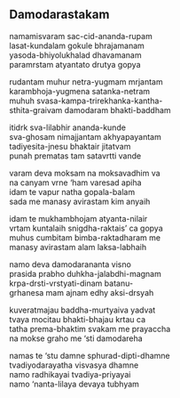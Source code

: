 ## Damodarastakam


namamisvaram sac-cid-ananda-rupam  
lasat-kundalam gokule bhrajamanam  
yasoda-bhiyolukhalad dhavamanam  
paramrstam atyantato drutya gopya

rudantam muhur netra-yugmam mrjantam  
karambhoja-yugmena satanka-netram  
muhuh svasa-kampa-trirekhanka-kantha-  
sthita-graivam damodaram bhakti-baddham

itidrk sva-lilabhir ananda-kunde  
sva-ghosam nimajjantam akhyapayantam  
tadiyesita-jnesu bhaktair jitatvam  
punah prematas tam satavrtti vande

varam deva moksam na moksavadhim va  
na canyam vrne ‘ham varesad apiha  
idam te vapur natha gopala-balam  
sada me manasy avirastam kim anyaih

idam te mukhambhojam atyanta-nilair  
vrtam kuntalaih snigdha-raktais’ ca gopya  
muhus cumbitam bimba-raktadharam me  
manasy avirastam alam laksa-labhaih

namo deva damodarananta visno  
prasida prabho duhkha-jalabdhi-magnam  
krpa-drsti-vrstyati-dinam batanu-  
grhanesa mam ajnam edhy aksi-drsyah

kuveratmajau baddha-murtyaiva yadvat  
tvaya mocitau bhakti-bhajau krtau ca  
tatha prema-bhaktim svakam me prayaccha  
na mokse graho me ‘sti damodareha

namas te ‘stu damne sphurad-dipti-dhamne  
tvadiyodarayatha visvasya dhamne  
namo radhikayai tvadiya-priyayai  
namo ‘nanta-lilaya devaya tubhyam

